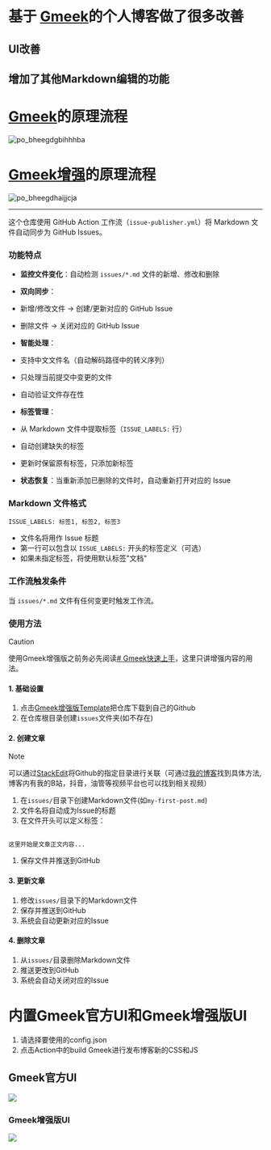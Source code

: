 
# **基于** [**Gmeek**](https://github.com/Meekdai/Gmeek)**的个人博客做了很多改善**

## UI改善

## 增加了其他Markdown编辑的功能

# [Gmeek](https://github.com/Meekdai/Gmeek)的原理流程

![](http://www.kdocs.cn/api/v3/office/copy/ckNjR09UV2tNTWxlMHd5KzRITUgwODUwaWFZTFZFdTFla1J6eVRIbnZnTEtOMTYzWm8rb3R5WmxwczFSWnN0dFlCQmV1UEl2TGZsZ2YvR0ZzenQ3RThkZFM1TGUrVGlIbDR3NFNvcHRqOXlZdXVkclZOVmF4bnRTaHJhdzFBYU9RMGhFdk5hV1kzd3o0UzhocTd1QTQvWXlKaTZQZmFtU3poVGhYREFvMCs2TVYyTFVwT1M3bXQwaTJTN0ZLaWRzd3p3K3hzRHZYN3FQY3MyaUhJdlhYS2FtdmU0NEJnYXlNdUxGZysweTdmRWxwVW5VNTN0NnV5LzhETjlDOWs3YTE0cFNNV0Y5Umw0PQ==/attach/object/EUUTS6I7ADQAK? "po_bheegdgbihhhba")

# [Gmeek增强](https://github.com/MyMaskKing/MyMaskKing.github.io.git)的原理流程

![](http://www.kdocs.cn/api/v3/office/copy/ckNjR09UV2tNTWxlMHd5KzRITUgwODUwaWFZTFZFdTFla1J6eVRIbnZnTEtOMTYzWm8rb3R5WmxwczFSWnN0dFlCQmV1UEl2TGZsZ2YvR0ZzenQ3RThkZFM1TGUrVGlIbDR3NFNvcHRqOXlZdXVkclZOVmF4bnRTaHJhdzFBYU9RMGhFdk5hV1kzd3o0UzhocTd1QTQvWXlKaTZQZmFtU3poVGhYREFvMCs2TVYyTFVwT1M3bXQwaTJTN0ZLaWRzd3p3K3hzRHZYN3FQY3MyaUhJdlhYS2FtdmU0NEJnYXlNdUxGZysweTdmRWxwVW5VNTN0NnV5LzhETjlDOWs3YTE0cFNNV0Y5Umw0PQ==/attach/object/JXQUS6I7AAAFU? "po_bheegdhaijjcja")

----------

这个仓库使用 GitHub Action 工作流（`issue-publisher.yml`）将 Markdown 文件自动同步为 GitHub Issues。

### **功能特点**

-   **监控文件变化**：自动检测 `issues/*.md` 文件的新增、修改和删除
-   **双向同步**：

-   新增/修改文件 → 创建/更新对应的 GitHub Issue
-   删除文件 → 关闭对应的 GitHub Issue

-   **智能处理**：

-   支持中文文件名（自动解码路径中的转义序列）
-   只处理当前提交中变更的文件
-   自动验证文件存在性

-   **标签管理**：

-   从 Markdown 文件中提取标签（`ISSUE_LABELS:` 行）
-   自动创建缺失的标签
-   更新时保留原有标签，只添加新标签

-   **状态恢复**：当重新添加已删除的文件时，自动重新打开对应的 Issue

### **Markdown 文件格式**

`ISSUE_LABELS: 标签1, 标签2, 标签3`

-   文件名将用作 Issue 标题
-   第一行可以包含以 `ISSUE_LABELS:` 开头的标签定义（可选）
-   如果未指定标签，将使用默认标签"文档"

### **工作流触发条件**

当 `issues/*.md` 文件有任何变更时触发工作流。

### 使用方法

> [!CAUTION]  
> 使用Gmeek增强版之前务必先阅读[# Gmeek快速上手](https://blog.meekdai.com/post/Gmeek-kuai-su-shang-shou.html)，这里只讲增强内容的用法。

#### 1. 基础设置

1.  点击[Gmeek增强版Template](https://github.com/new?template_name=gmeek_enhanced&template_owner=MyMaskKing)把仓库下载到自己的Github
2.  在仓库根目录创建`issues`文件夹(如不存在)

#### 2. 创建文章

> [!NOTE]  
> 可以通过[StackEdit](https://stackedit.cn/)将Github的指定目录进行关联（可通过[我的博客](https://blog.mymaskking.dpdns.org/)找到具体方法,博客内有我的B站，抖音，油管等视频平台也可以找到相关视频）

1.  在`issues/`目录下创建Markdown文件(如`my-first-post.md`)
2.  文件名将自动成为Issue的标题
3.  在文件开头可以定义标签：

```

这里开始是文章正文内容...
```

1.  保存文件并推送到GitHub

#### 3. 更新文章

1.  修改`issues/`目录下的Markdown文件
2.  保存并推送到GitHub
3.  系统会自动更新对应的Issue

#### 4. 删除文章

1.  从`issues/`目录删除Markdown文件
2.  推送更改到GitHub
3.  系统会自动关闭对应的Issue

# 内置Gmeek官方UI和Gmeek增强版UI

1.  请选择要使用的config.json
2.  点击Action中的build Gmeek进行发布博客新的CSS和JS

## Gmeek官方UI

![](http://www.kdocs.cn/api/v3/office/copy/ckNjR09UV2tNTWxlMHd5KzRITUgwODUwaWFZTFZFdTFla1J6eVRIbnZnTEtOMTYzWm8rb3R5WmxwczFSWnN0dFlCQmV1UEl2TGZsZ2YvR0ZzenQ3RThkZFM1TGUrVGlIbDR3NFNvcHRqOXlZdXVkclZOVmF4bnRTaHJhdzFBYU9RMGhFdk5hV1kzd3o0UzhocTd1QTQvWXlKaTZQZmFtU3poVGhYREFvMCs2TVYyTFVwT1M3bXQwaTJTN0ZLaWRzd3p3K3hzRHZYN3FQY3MyaUhJdlhYS2FtdmU0NEJnYXlNdUxGZysweTdmRWxwVW5VNTN0NnV5LzhETjlDOWs3YTE0cFNNV0Y5Umw0PQ==/attach/object/CXW327Q7ADQCG?)

### Gmeek增强版UI

![](http://www.kdocs.cn/api/v3/office/copy/ckNjR09UV2tNTWxlMHd5KzRITUgwODUwaWFZTFZFdTFla1J6eVRIbnZnTEtOMTYzWm8rb3R5WmxwczFSWnN0dFlCQmV1UEl2TGZsZ2YvR0ZzenQ3RThkZFM1TGUrVGlIbDR3NFNvcHRqOXlZdXVkclZOVmF4bnRTaHJhdzFBYU9RMGhFdk5hV1kzd3o0UzhocTd1QTQvWXlKaTZQZmFtU3poVGhYREFvMCs2TVYyTFVwT1M3bXQwaTJTN0ZLaWRzd3p3K3hzRHZYN3FQY3MyaUhJdlhYS2FtdmU0NEJnYXlNdUxGZysweTdmRWxwVW5VNTN0NnV5LzhETjlDOWs3YTE0cFNNV0Y5Umw0PQ==/attach/object/D7W327Q7ADQCQ?)
<!--stackedit_data:
eyJoaXN0b3J5IjpbNTgwNjI2MTM0XX0=
-->

